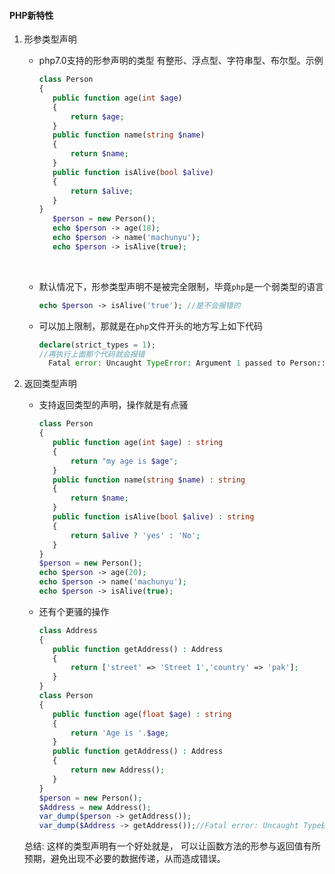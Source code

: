 #### PHP新特性

1. 形参类型声明

   * php7.0支持的形参声明的类型  有整形、浮点型、字符串型、布尔型。示例

     ```php
     class Person
     {
     	public function age(int $age)
     	{
     		return $age;
     	}
     	public function name(string $name)
     	{
     		return $name;
     	}
     	public function isAlive(bool $alive)
     	{
     		return $alive;
     	}
     }
     	$person = new Person();
     	echo $person -> age(18);
     	echo $person -> name('machunyu');
     	echo $person -> isAlive(true);
     ```

     ​

   * 默认情况下，形参类型声明不是被完全限制，毕竟`php`是一个弱类型的语言

     ```php
     echo $person -> isAlive('true'); //是不会报错的
     ```

   * 可以加上限制，那就是在`php`文件开头的地方写上如下代码

     ```php
     declare(strict_types = 1);
     //再执行上面那个代码就会报错
       Fatal error: Uncaught TypeError: Argument 1 passed to Person::isAlive() must be of the type boolean, string given,
     ```

2. 返回类型声明

   * 支持返回类型的声明，操作就是有点骚

     ```php
     class Person
     {
     	public function age(int $age) : string
     	{
     		return "my age is $age";
     	}
     	public function name(string $name) : string
     	{
     		return $name;
     	}
     	public function isAlive(bool $alive) : string
     	{
     		return $alive ? 'yes' : 'No';
     	}
     }
     $person = new Person();
     echo $person -> age(20);
     echo $person -> name('machunyu');
     echo $person -> isAlive(true);
     ```

   * 还有个更骚的操作

     ```php
     class Address
     {
     	public function getAddress() : Address
     	{
     		return ['street' => 'Street 1','country' => 'pak'];
     	}
     }
     class Person
     {
     	public function age(float $age) : string
     	{
     		return 'Age is '.$age;
     	}
     	public function getAddress() : Address
     	{
     		return new Address();
     	}
     }
     $person = new Person();
     $Address = new Address();
     var_dump($person -> getAddress());
     var_dump($Address -> getAddress());//Fatal error: Uncaught TypeError: Return value of Address::getAddress() must be an instance of Address, array returned
     ```

   总结: 这样的类型声明有一个好处就是， 可以让函数方法的形参与返回值有所预期，避免出现不必要的数据传递，从而造成错误。 

   ​
